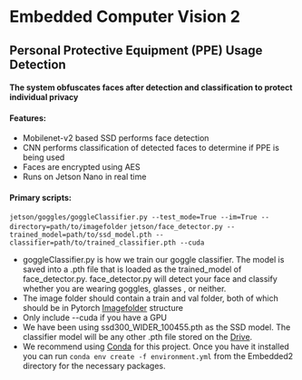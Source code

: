 # Embedded Computer Vision 2
## Personal Protective Equipment (PPE) Usage Detection
#### The system obfuscates faces after detection and classification to protect individual privacy
#### Features:
* Mobilenet-v2 based SSD performs face detection
* CNN performs classification of detected faces to determine if PPE is being used
* Faces are encrypted using AES
* Runs on Jetson Nano in real time

#### Primary scripts:
`jetson/goggles/goggleClassifier.py --test_mode=True --im=True --directory=path/to/imagefolder`
`jetson/face_detector.py --trained_model=path/to/ssd_model.pth --classifier=path/to/trained_classifier.pth --cuda`
* goggleClassifier.py is how we train our goggle classifier. The model is saved into a .pth file that is loaded as the trained_model of face_detector.py. face_detector.py will detect your face and classify whether you are wearing goggles, glasses , or neither.
* The image folder should contain a train and val folder, both of which should be in Pytorch [Imagefolder](https://pytorch.org/docs/stable/torchvision/datasets.html?highlight=imagefolder#torchvision.datasets.ImageFolder) structure
* Only include --cuda if you have a GPU
* We have been using ssd300_WIDER_100455.pth as the SSD model. The classifier model will be any other .pth file stored on the [Drive](https://drive.google.com/drive/u/1/folders/1ZeKVygo-RyIDL_EnxeYJR8tk-xqzgi3Z).
* We recommend using [Conda](https://docs.conda.io/projects/conda/en/latest/user-guide/install/) for this project. Once you have it installed you can run `conda env create -f environment.yml` from the Embedded2 directory for the necessary packages.
